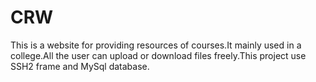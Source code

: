 CRW
===
This is a  website for providing resources of courses.It mainly used in a college.All the user can upload or download files freely.This project use SSH2 frame and MySql database.
